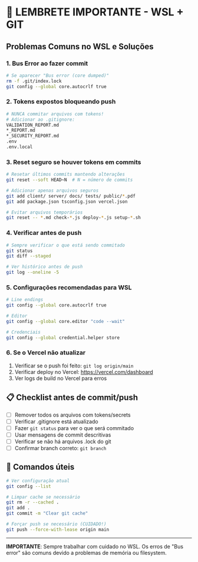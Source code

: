 # 🚨 LEMBRETE IMPORTANTE - WSL + GIT

## Problemas Comuns no WSL e Soluções

### 1. **Bus Error ao fazer commit**
```bash
# Se aparecer "Bus error (core dumped)"
rm -f .git/index.lock
git config --global core.autocrlf true
```

### 2. **Tokens expostos bloqueando push**
```bash
# NUNCA commitar arquivos com tokens!
# Adicionar ao .gitignore:
VALIDATION_REPORT.md
*_REPORT.md
*_SECURITY_REPORT.md
.env
.env.local
```

### 3. **Reset seguro se houver tokens em commits**
```bash
# Resetar últimos commits mantendo alterações
git reset --soft HEAD~N  # N = número de commits

# Adicionar apenas arquivos seguros
git add client/ server/ docs/ tests/ public/*.pdf
git add package.json tsconfig.json vercel.json

# Evitar arquivos temporários
git reset -- *.md check-*.js deploy-*.js setup-*.sh
```

### 4. **Verificar antes de push**
```bash
# Sempre verificar o que está sendo commitado
git status
git diff --staged

# Ver histórico antes de push
git log --oneline -5
```

### 5. **Configurações recomendadas para WSL**
```bash
# Line endings
git config --global core.autocrlf true

# Editor
git config --global core.editor "code --wait"

# Credenciais
git config --global credential.helper store
```

### 6. **Se o Vercel não atualizar**
1. Verificar se o push foi feito: `git log origin/main`
2. Verificar deploy no Vercel: https://vercel.com/dashboard
3. Ver logs de build no Vercel para erros

## 📋 Checklist antes de commit/push

- [ ] Remover todos os arquivos com tokens/secrets
- [ ] Verificar .gitignore está atualizado
- [ ] Fazer `git status` para ver o que será commitado
- [ ] Usar mensagens de commit descritivas
- [ ] Verificar se não há arquivos .lock do git
- [ ] Confirmar branch correto: `git branch`

## 🔧 Comandos úteis

```bash
# Ver configuração atual
git config --list

# Limpar cache se necessário
git rm -r --cached .
git add .
git commit -m "Clear git cache"

# Forçar push se necessário (CUIDADO!)
git push --force-with-lease origin main
```

---
**IMPORTANTE**: Sempre trabalhar com cuidado no WSL. Os erros de "Bus error" são comuns devido a problemas de memória ou filesystem.